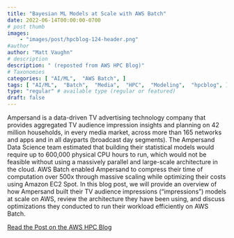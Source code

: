 ```yaml
---
title: "Bayesian ML Models at Scale with AWS Batch"
date: 2022-06-14T00:00:00-0700
# post thumb
images:
    - "images/post/hpcblog-124-header.png"
#author
author: "Matt Vaughn"
# description
description: " (reposted from AWS HPC Blog)"
# Taxonomies
categories: [ "AI/ML",  "AWS Batch", ]
tags: [ "AI/ML",  "Batch",  "Media",  "HPC",  "Modeling",  "hpcblog", ]
type: "regular" # available type (regular or featured)
draft: false
---
```


Ampersand is a data-driven TV advertising technology company that provides aggregated TV audience impression insights and planning on 42 million households, in every media market, across more than 165 networks and apps and in all dayparts (broadcast day segments). The Ampersand Data Science team estimated that building their statistical models would require up to 600,000 physical CPU hours to run, which would not be feasible without using a massively parallel and large-scale architecture in the cloud. AWS Batch enabled Ampersand to compress their time of computation over 500x through massive scaling while optimizing their costs using Amazon EC2 Spot. In this blog post, we will provide an overview of how Ampersand built their TV audience impressions (“impressions”) models at scale on AWS, review the architecture they have been using, and discuss optimizations they conducted to run their workload efficiently on AWS Batch.

<a href="https://aws.amazon.com/blogs/hpc/bayesian-ml-models-at-scale-with-aws-batch/" class="btn btn-primary btn-lg active" role="button" aria-pressed="true" style="margin-top: 8px;">Read the Post on the AWS HPC Blog</a>